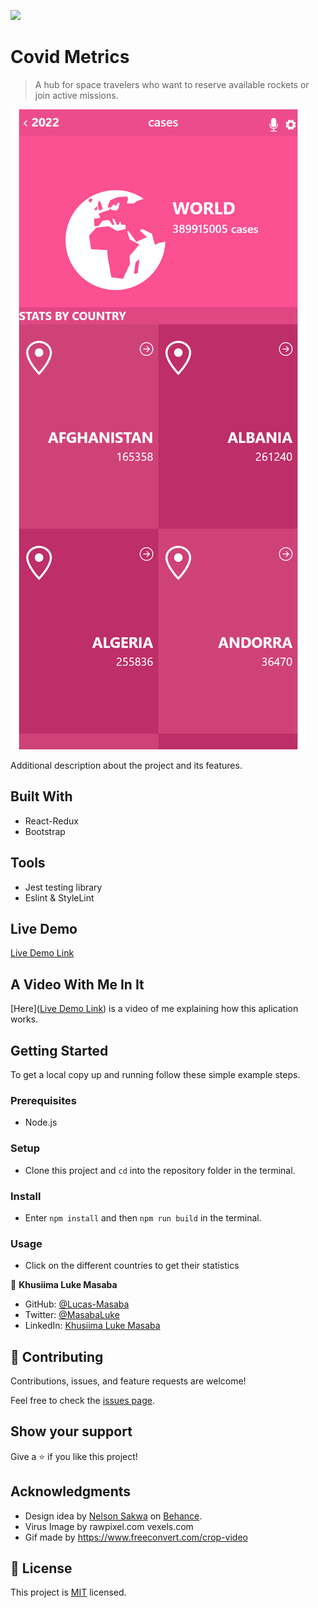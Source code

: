 ![](https://img.shields.io/badge/Microverse-blueviolet)

# Covid Metrics

> A hub for space travelers who want to reserve available rockets or join active missions.

![screenshot](./public/screenshot.png)

Additional description about the project and its features.

## Built With

- React-Redux
- Bootstrap

## Tools
- Jest testing library
- Eslint & StyleLint
## Live Demo

[Live Demo Link](https://covid-metrics-lucas-masaba.netlify.app/)

## A Video With Me In It

[Here]([Live Demo Link](https://covid-metrics-lucas-masaba.netlify.app/)) is a video of me explaining how this aplication works.

## Getting Started

To get a local copy up and running follow these simple example steps.

### Prerequisites
- Node.js

### Setup
- Clone this project and `cd` into the repository folder in the terminal.

### Install
- Enter `npm install` and then `npm run build` in the terminal.

### Usage
- Click on the different countries to get their statistics

👤 **Khusiima Luke Masaba**

- GitHub: [@Lucas-Masaba](https://github.com/Lucas-Masaba)
- Twitter: [@MasabaLuke](https://twitter.com/MasabaLuke)
- LinkedIn: [Khusiima Luke Masaba](https://linkedin.com/in/khusiima-luke-masaba)

## 🤝 Contributing

Contributions, issues, and feature requests are welcome!

Feel free to check the [issues page](../../issues/).

## Show your support

Give a ⭐️ if you like this project!

## Acknowledgments

- Design idea by [Nelson Sakwa](https://www.behance.net/sakwadesignstudio) on [Behance](https://www.behance.net/gallery/31579789/Ballhead-App-(Free-PSDs)).
- Virus Image by rawpixel.com vexels.com
- Gif made by https://www.freeconvert.com/crop-video

## 📝 License

This project is [MIT](./MIT.md) licensed.

